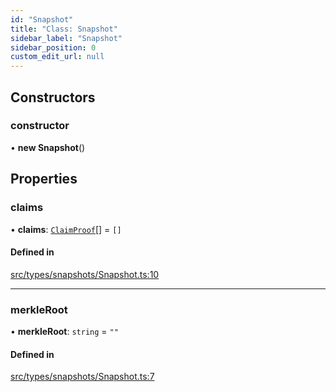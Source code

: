 ```yaml
---
id: "Snapshot"
title: "Class: Snapshot"
sidebar_label: "Snapshot"
sidebar_position: 0
custom_edit_url: null
---
```


## Constructors

### constructor

• **new Snapshot**()

## Properties

### claims

• **claims**: [`ClaimProof`](ClaimProof)[] = `[]`

#### Defined in

[src/types/snapshots/Snapshot.ts:10](https://github.com/PrasoonPratham/nftlabs-sdk-ts/blob/68c3596/src/types/snapshots/Snapshot.ts#L10)

---

### merkleRoot

• **merkleRoot**: `string` = `""`

#### Defined in

[src/types/snapshots/Snapshot.ts:7](https://github.com/PrasoonPratham/nftlabs-sdk-ts/blob/68c3596/src/types/snapshots/Snapshot.ts#L7)
